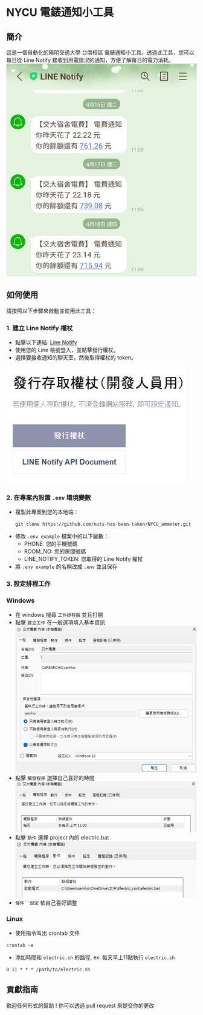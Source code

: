 # NYCU 電錶通知小工具

## 簡介

這是一個自動化的陽明交通大學 台南校區 電錶通知小工具。透過此工具，您可以每日從 Line Notify 接收到用電情況的通知，方便了解每日的電力消耗。
![1723222036617](images/README/1723222036617.png)

## 如何使用

請按照以下步驟來啟動並使用此工具：

### 1. 建立 Line Notify 權杖

- 點擊以下連結: [Line Notify](https://notify-bot.line.me/my/)
- 使用您的 Line 帳號登入，並點擊發行權杖。
- 選擇要接收通知的聊天室，然後取得權杖的 token。

![1723214424680](images/README/1723214424680.png)

### 2. 在專案內設置 `.env` 環境變數

- 複製此專案到您的本地端：
  ```
  git clone https://github.com/nuts-has-been-taken/NYCU_ammeter.git
  ```
- 修改 `.env example` 檔案中的以下變數：
  - PHONE: 您的手機號碼
  - ROOM_NO: 您的房間號碼
  - LINE_NOTIFY_TOKEN: 您取得的 Line Notify 權杖
- 將 `.env example` 的名稱改成 `.env` 並且保存

### 3. 設定排程工作

### Windows

- 在 windows 搜尋 `工作排程器` 並且打開
- 點擊 `建立工作` 在一般選項填入基本資訊
  ![alt text](images/README/image.png)
- 點擊 `觸發程序` 選擇自己喜好的時間
  ![alt text](images/README/image-1.png)
- 點擊 `動作` 選擇 project 內的 electric.bat
  ![alt text](images/README/image-2.png)
- `條件``設定` 依自己喜好調整

### Linux
- 使用指令叫出 crontab 文件

```
crontab -e
```

- 添加時間和 `electric.sh` 的路徑, ex. 每天早上11點執行 `electric.sh`

```
0 11 * * * /path/to/electric.sh
```

## 貢獻指南

歡迎任何形式的幫助 !
你可以透過 pull request 來提交你的更改
